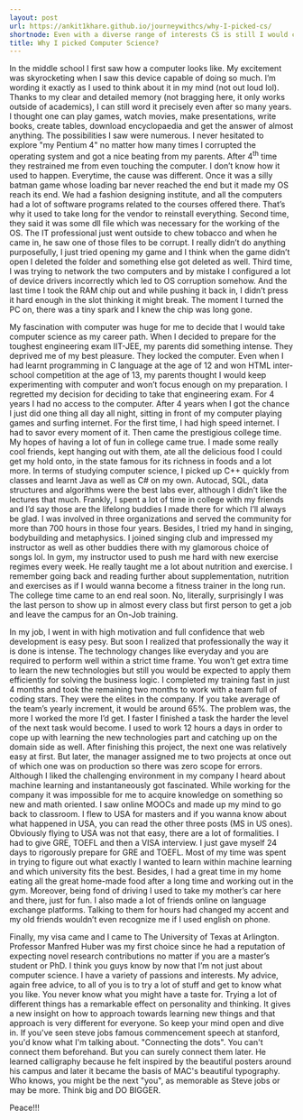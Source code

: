 ```yaml
---
layout: post
url: https://ankit1khare.github.io/journeywithcs/why-I-picked-cs/
shortnode: Even with a diverse range of interests CS is still I would chose anytime as my career path
title: Why I picked Computer Science?
---
```


In the middle school I first saw how a computer looks like. My excitement was skyrocketing when I saw this device capable of doing so much. I’m wording it exactly as I used to think about it in my mind (not out loud lol). Thanks to my clear and detailed memory (not bragging here, it only works outside of academics), I can still word it precisely even after so many years. I thought one can play games, watch movies, make presentations, write books, create tables, download encyclopaedia and get the answer of almost anything. The possibilities I saw were numerous. I never hesitated to explore "my Pentium 4" no matter how many times I corrupted the operating system and got a nice beating from my parents. After 4<sup>th</sup> time they restrained me from even touching the computer. I don’t know how it used to happen. Everytime, the cause was  different. Once it was a silly batman game whose loading bar never reached the end but it made my OS reach its end. We had a fashion designing institute, and all the computers had a lot of software programs related to the courses offered there. That’s why it used to take long for the vendor to reinstall everything. Second time, they said it was some dll file which was necessary for the working of the OS. The IT professional just went outside to chew tobacco and when he came in, he saw one of those files to be corrupt. I really didn’t do anything purposefully, I just tried opening my game and I think when the game didn’t open I deleted the folder and something else got deleted as well. Third time, I was trying to network the two computers and by mistake I configured a lot of device drivers incorrectly which led to OS corruption somehow. And the last time I took the RAM chip out and while pushing it back in, I didn’t press it hard enough in the slot thinking it might break. The moment I turned the PC on, there was a tiny spark and I knew the chip was long gone. 

My fascination with computer was huge for me to decide that I would take computer science as my career path. When I decided to prepare for the toughest engineering exam IIT-JEE, my parents did something intense. They deprived me of my best pleasure. They locked the computer. Even when I had learnt programming in C language at the age of 12 and won HTML inter-school competition at the age of 13, my parents thought I would keep experimenting with computer and won’t focus enough on my preparation. I regretted my decision for deciding to take that engineering exam. For 4 years I had no access to the computer. After 4 years when I got the chance I just did one thing all day all night, sitting in front of my computer playing games and surfing internet. For the first time, I had high speed internet. I had to savor every moment of it. Then came the prestigious college time. My hopes of having a lot of fun in college came true.  I made some really cool friends, kept hanging out with them, ate all the delicious food I could get my hold onto, in the state famous for its richness in foods and a lot more. In terms of studying computer science, I picked  up C++ quickly from classes and learnt Java as well as C# on my own. Autocad, SQL, data structures and algorithms were the best labs ever, although I didn’t like the lectures that much. Frankly, I spent a lot of time in college with my friends and I’d say those are the lifelong buddies I made there for which I’ll always be glad. I was involved in three organizations and served the community for more than 700 hours in those four years. Besides, I tried my hand in singing, bodybuilding and metaphysics. I joined singing club and impressed my instructor as well as other buddies there with my glamorous choice of songs lol. In gym, my instructor used to push me hard with new exercise regimes every week. He really taught me a lot about nutrition and exercise. I remember going back and reading further about supplementation, nutrition and exercises as if I would wanna become a fitness trainer in the long run. The college time came to an end real soon. No, literally, surprisingly I was the last person to show up in almost every class but first person to get a job and leave the campus for an On-Job training. 

 In my job, I went in with high motivation and full confidence that web development is easy pesy. But soon I realized that professionally the way it is done is intense. The technology changes like everyday and you are required to perform well  within a strict time frame. You won’t get extra time to learn the new technologies but still you would be expected to apply them efficiently for solving the business logic. I completed my training fast in just 4 months and took the remaining two months to work with a team full of coding stars. They were the elites in the company. If you take average of the team’s yearly increment, it would be around 65%. The problem was, the more I worked the more I’d get. I faster I finished a task the harder the level of the next task would become. I used to work 12 hours a days in order to cope up with learning the new technologies part and catching up on the domain side as well. After finishing this project, the next one was relatively easy at first. But later, the manager assigned me to two projects at once out of which one was on production so there was zero scope for errors. Although I liked the challenging environment in my company I heard about machine learning and instantaneously got fascinated. While working for the company it was impossible for me to acquire knowledge on something so new and math oriented. I saw online MOOCs and made up my mind to go back to classroom. I flew to USA for masters and if you wanna know about what happened in USA, you can read the other three posts (MS in US ones). Obviously flying to USA was not that easy, there are a lot of formalities. I had to give GRE, TOEFL and then a VISA interview. I just gave myself 24 days to rigorously prepare for GRE and TOEFL. Most of my time was spent in trying to figure out what exactly I wanted to learn within machine learning and which university fits the best. Besides, I had a great time in my home eating all the great home-made food after a long time and working out in the gym. Moreover, being fond of driving I used to take my mother’s car here and there, just for fun. I also made a lot of friends online on language exchange platforms. Talking to them for hours had changed my accent and my old friends wouldn’t even recognize me if I used english on phone. 

Finally, my visa came and I came to The University of Texas at Arlington. Professor Manfred Huber was my first choice since he had a reputation of expecting novel research contributions no matter if you are a master’s student or PhD. I think you guys know by now that I’m not just about computer science. I have a variety of passions and interests. My advice, again free advice, to all of you is to try a lot of stuff and get to know what you like. You never know what you might have a taste for. Trying a lot of different things has a remarkable effect on personality and thinking. It gives a new insight on how to approach towards learning new things and that approach is very different for everyone. So keep your mind open and dive in.
If you've seen steve jobs famous commencement speech at stanford, you'd know what I'm talking about. "Connecting the dots". You can't connect them beforehand. But you can surely connect them later. He learned calligraphy because he felt inspired by the beautiful posters around his campus and later it became the basis of MAC's beautiful typography. Who knows, you might be the next "you", as memorable as Steve jobs or may be more. Think big and DO BIGGER.

Peace!!!
